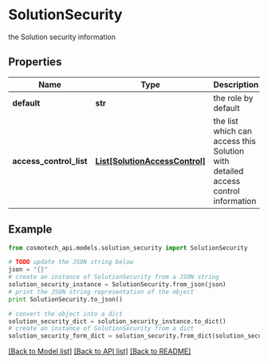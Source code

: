 # SolutionSecurity

the Solution security information

## Properties

Name | Type | Description | Notes
------------ | ------------- | ------------- | -------------
**default** | **str** | the role by default | 
**access_control_list** | [**List[SolutionAccessControl]**](SolutionAccessControl.md) | the list which can access this Solution with detailed access control information | 

## Example

```python
from cosmotech_api.models.solution_security import SolutionSecurity

# TODO update the JSON string below
json = "{}"
# create an instance of SolutionSecurity from a JSON string
solution_security_instance = SolutionSecurity.from_json(json)
# print the JSON string representation of the object
print SolutionSecurity.to_json()

# convert the object into a dict
solution_security_dict = solution_security_instance.to_dict()
# create an instance of SolutionSecurity from a dict
solution_security_form_dict = solution_security.from_dict(solution_security_dict)
```
[[Back to Model list]](../README.md#documentation-for-models) [[Back to API list]](../README.md#documentation-for-api-endpoints) [[Back to README]](../README.md)


